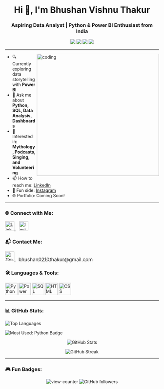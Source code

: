 <h1 align="center">Hi 👋, I'm Bhushan Vishnu Thakur</h1>
<h3 align="center">Aspiring Data Analyst | Python & Power BI Enthusiast from India</h3>

 <p align="center">
<img src="https://img.shields.io/badge/Age-21-blue" />
  <img src="https://img.shields.io/badge/Focus-Data%20Analyst-blue" />
  <img src="https://img.shields.io/badge/Lives-Panvel,%20Maharashtrablue" />
  <img src="https://img.shields.io/badge/Languages-English,%20Hindi%20%26%20Marathi-blue" />
</p>
<hr>

<img align="right" alt="coding" width="400" src="https://media.giphy.com/media/qgQUggAC3Pfv687qPC/giphy.gif" />

- 🔍 Currently exploring data storytelling with **Power BI**  
- 💬 Ask me about **Python, SQL, Data Analysis, Dashboards**
- 🎯 Interested in: **Mythology, Podcasts, Singing, and Volunteering**
- 📫 How to reach me: [LinkedIn](https://linkedin.com/in/bhushan-thakur-48b79222a)  
- 📸 Fun side: [Instagram](https://www.instagram.com/bhushanthakur0210/)  
- 🌐 Portfolio: Coming Soon!

---

### 🌐 Connect with Me:
<p align="left">
  <a href="https://linkedin.com/in/bhushan-thakur-48b79222a" target="_blank">
    <img src="https://cdn-icons-png.flaticon.com/512/174/174857.png" alt="LinkedIn" width="30" height="30" />
  </a>
  &nbsp;&nbsp;
  <a href="https://www.instagram.com/bhushanthakur0210/" target="_blank">
    <img src="https://cdn-icons-png.flaticon.com/512/2111/2111463.png" alt="Instagram" width="30" height="30" />
  </a>
</p>

<h3 align="left">📬 Contact Me:</h3>
<p align="left">
  <a href="mailto:bhushan0210thakur@gmail.com" target="_blank">
    <img src="https://cdn.jsdelivr.net/npm/simple-icons@v5/icons/gmail.svg" alt="Gmail" width="30" height="30" />
    <span style="font-size: 16px; margin-left: 10px; vertical-align: middle;">bhushan0210thakur@gmail.com</span>
  </a>
</p>


### 🛠️ Languages & Tools:
<p align="left">
  <img src="https://cdn.jsdelivr.net/gh/devicons/devicon/icons/python/python-original.svg" width="40" height="40" alt="Python" />
  <img src="https://img.icons8.com/color/48/000000/power-bi.png" width="40" height="40" alt="Power BI"/>
  <img src="https://cdn.jsdelivr.net/gh/devicons/devicon/icons/mysql/mysql-original-wordmark.svg" width="40" height="40" alt="SQL" />
  <img src="https://cdn.jsdelivr.net/gh/devicons/devicon/icons/html5/html5-original.svg" width="40" height="40" alt="HTML" />
  <img src="https://cdn.jsdelivr.net/gh/devicons/devicon/icons/css3/css3-original.svg" width="40" height="40" alt="CSS" />
</p>

---

### 📊 GitHub Stats:
<p align="left">
  <img src="https://github-readme-stats.vercel.app/api/top-langs/?username=BhushanThakur0210&layout=compact&theme=radical&langs_count=6" alt="Top Languages" />
</p>

<p align="left">
  <img src="https://img.shields.io/badge/MOST_USED-PYTHON-blue?style=for-the-badge&logo=python&logoColor=white" alt="Most Used: Python Badge" />
</p>

<p align="center">
  <img src="https://github-readme-stats.vercel.app/api?username=BhushanThakur0210&show_icons=true&theme=radical" alt="GitHub Stats" />
</p>

<p align="center">
  <img src="https://github-readme-streak-stats.herokuapp.com/?user=BhushanThakur0210&theme=radical" alt="GitHub Streak" />
</p>


---

### 🎮 Fun Badges:

<p align="center">
  <img src="https://komarev.com/ghpvc/?username=BhushanThakur0210&label=Profile%20views&color=0e75b6&style=flat" alt="view-counter" />
  <img src="https://img.shields.io/github/followers/BhushanThakur0210?label=Follow&style=social" alt="GitHub followers" />
</p>
